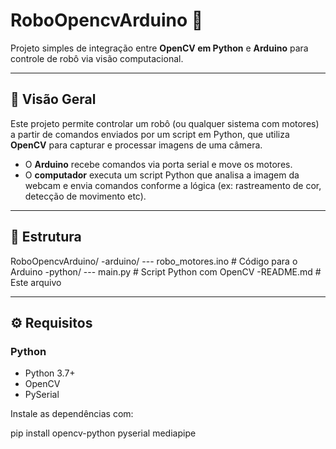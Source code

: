 # RoboOpencvArduino 🤖

Projeto simples de integração entre **OpenCV em Python** e **Arduino** para controle de robô via visão computacional.

---

## 📌 Visão Geral

Este projeto permite controlar um robô (ou qualquer sistema com motores) a partir de comandos enviados por um script em Python, que utiliza **OpenCV** para capturar e processar imagens de uma câmera.

- O **Arduino** recebe comandos via porta serial e move os motores.
- O **computador** executa um script Python que analisa a imagem da webcam e envia comandos conforme a lógica (ex: rastreamento de cor, detecção de movimento etc).

---

## 📁 Estrutura

RoboOpencvArduino/
-arduino/
--- robo_motores.ino # Código para o Arduino
-python/
--- main.py # Script Python com OpenCV
-README.md # Este arquivo



---

## ⚙️ Requisitos

### Python
- Python 3.7+
- OpenCV
- PySerial

Instale as dependências com:

pip install opencv-python pyserial mediapipe
